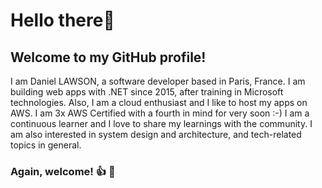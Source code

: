 # Hello there👋
## Welcome to my GitHub profile!
I am Daniel LAWSON, a software developer based in Paris, France. I am building web apps with .NET since 2015, after training in Microsoft technologies. Also, I am a cloud enthusiast and I like to host my apps on AWS. I am 3x AWS Certified with a fourth in mind for very soon :-)
I am a continuous learner and I love to share my learnings with the community. I am also interested in system design and architecture, and tech-related topics in general.
### Again, welcome! 👍 🤗
<!---
danylaws/danylaws is a ✨ special ✨ repository because its `README.md` (this file) appears on your GitHub profile.
You can click the Preview link to take a look at your changes.
--->
